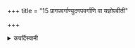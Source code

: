 +++
title = "15 प्रागपवर्गाण्युदगपवर्गाणि वा यज्ञोपवीती"

+++

<details><summary>कपर्दिस्वामी</summary>


<details>

<details><summary>हरदत्तः</summary>


<details>

<details><summary>Müller</summary>

Sacrificial acts intended for the gods, should be performed by the priest towards the east or towards the north, after he has placed the Brahmanic cord over the left and under the right arm (yajñopavītin), and turning towards the right.
</details>

<details><summary>थिते</summary>

प्रागपवर्गाण्युदगपवर्गाणि वा यज्ञोपवीती प्रदक्षिणं दैवानि कर्माणि करोति १५
</details>
